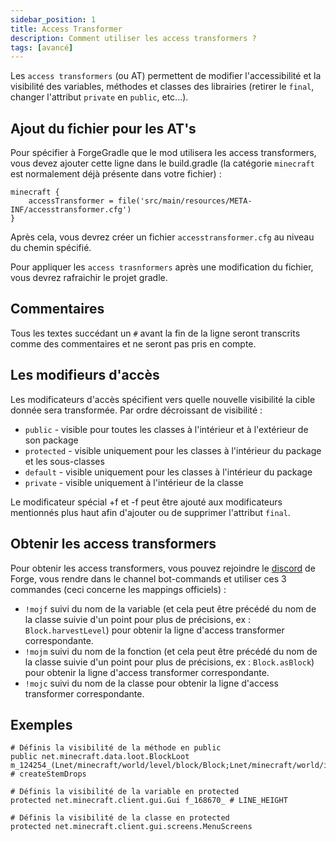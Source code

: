 ```yaml
---
sidebar_position: 1
title: Access Transformer
description: Comment utiliser les access transformers ?
tags: [avancé]
---
```


Les `access transformers` (ou AT) permettent de modifier l'accessibilité  et la visibilité des variables, méthodes et classes des librairies (retirer le `final`, changer l'attribut `private` en `public`, etc...).

## Ajout du fichier pour les AT's
Pour spécifier à ForgeGradle que le mod utilisera les access transformers, vous devez ajouter cette ligne dans le build.gradle (la catégorie `minecraft` est normalement déjà présente dans votre fichier) :
```
minecraft {
    accessTransformer = file('src/main/resources/META-INF/accesstransformer.cfg')
}
```

Après cela, vous devrez créer un fichier `accesstransformer.cfg` au niveau du chemin spécifié.

Pour appliquer les `access trasnformers` après une modification du fichier, vous devrez rafraichir le projet gradle.

## Commentaires

Tous les textes succédant un `#` avant la fin de la ligne seront transcrits comme des commentaires et ne seront pas pris en compte.

## Les modifieurs d'accès

Les modificateurs d'accès spécifient vers quelle nouvelle visibilité la cible donnée sera transformée. Par ordre décroissant de visibilité :
- `public` - visible pour toutes les classes à l'intérieur et à l'extérieur de son package
- `protected` - visible uniquement pour les classes à l'intérieur du package et les sous-classes
- `default` - visible uniquement pour les classes à l'intérieur du package
- `private` - visible uniquement à l'intérieur de la classe

Le modificateur spécial +f et -f peut être ajouté aux modificateurs mentionnés plus haut afin d'ajouter ou de supprimer l'attribut `final`.

## Obtenir les access transformers

Pour obtenir les access transformers, vous pouvez rejoindre le [discord](https://discord.gg/UvedJ9m) de Forge, vous rendre dans le channel bot-commands et utiliser ces 3 commandes (ceci concerne les mappings officiels) :
- `!mojf` suivi du nom de la variable (et cela peut être précédé du nom de la classe suivie d'un point pour plus de précisions, ex : `Block.harvestLevel`) pour obtenir la ligne d'access transformer correspondante.
- `!mojm` suivi du nom de la fonction (et cela peut être précédé du nom de la classe suivie d'un point pour plus de précisions, ex : `Block.asBlock`) pour obtenir la ligne d'access transformer correspondante.
- `!mojc` suivi du nom de la classe pour obtenir la ligne d'access transformer correspondante.

## Exemples

```
# Définis la visibilité de la méthode en public
public net.minecraft.data.loot.BlockLoot m_124254_(Lnet/minecraft/world/level/block/Block;Lnet/minecraft/world/item/Item;)Lnet/minecraft/world/level/storage/loot/LootTable$Builder; # createStemDrops

# Définis la visibilité de la variable en protected
protected net.minecraft.client.gui.Gui f_168670_ # LINE_HEIGHT

# Définis la visibilité de la classe en protected
protected net.minecraft.client.gui.screens.MenuScreens
```